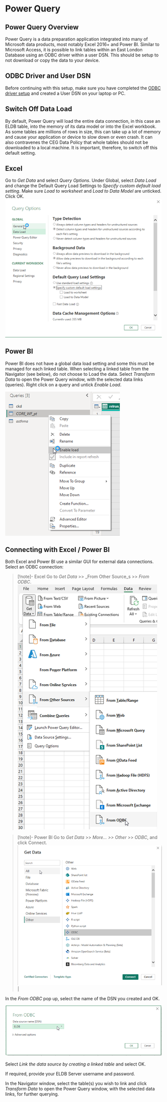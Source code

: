 # Power Query
## Power Query Overview
Power Query is a data preparation application integrated into many of Microsoft data products, most notably Excel 2016+ and Power BI. Similar to Microsoft Access, it is possible to link tables within an East London Database using an ODBC driver within a user DSN. This should be setup to not download or copy the data to your device.
## ODBC Driver and User DSN
Before continuing with this setup, make sure you have completed the [ODBC driver setup](ODBC_DSN.md) and created a User DSN on your laptop or PC.

## Switch Off Data Load
By default, Power Query will load the entire data connection, in this case an ELDB table, into the memory of its data model or into the Excel workbook. As some tables are millions of rows in size, this can take up a lot of memory and cause your application or device to slow down or even crash. It can also contravenes the CEG Data Policy that whole tables should not be downloaded to a local machine. It is important, therefore, to switch off this default setting.
## Excel
Go to _Get Data_ and select _Query Options_.
Under Global, select _Data Load_ and change the Default Query Load Settings to _Specify custom default load setting_.
Make sure _Load to worksheet_ and _Load to Data Model_ are unticked. Click OK.
![](../../_img/Connect/Powerimage052.png)

## Power BI
Power BI does not have a global data load setting and some this must be managed for each linked table. When selecting a linked table from the Navigator (see below), do not choose to Load the data. Select _Transform Data_ to open the Power Query window, with the selected data links (queries). Right click on a query and untick _Enable Load_.

![](../../_img/Connect/Powerimage054.png)
## Connecting with Excel / Power BI
Both Excel and Power BI use a similar GUI for external data connections.  
Select an ODBC connection:
> [!note]- Excel
> Go to _Get Data_ >>  _From Other Source_s >> _From ODBC_.
> ![](../../_img/Connect/Powerimage056.png) 

> [!note]- Power BI
> Go to _Get Data_ >>  _More… >> Other_ >> _ODBC_, and click Connect.
> ![](../../_img/Connect/Powerimage058.png) |

In the _From ODBC_ pop up, select the name of the DSN you created and OK.

![](../../_img/Connect/Powerimage060.png)

Select _Link the data source by creating a linked table_ and select OK.

If required, provide your ELDB Server username and password.

In the Navigator window, select the table(s) you wish to link and click _Transform Data_ to open the Power Query window, with the selected data links, for further querying.